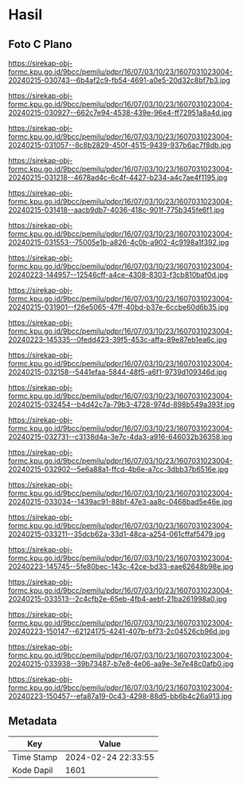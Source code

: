 # Hasil

## Foto C Plano

https://sirekap-obj-formc.kpu.go.id/9bcc/pemilu/pdpr/16/07/03/10/23/1607031023004-20240215-030743--6b4af2c9-fb54-4691-a0e5-20d32c8bf7b3.jpg

https://sirekap-obj-formc.kpu.go.id/9bcc/pemilu/pdpr/16/07/03/10/23/1607031023004-20240215-030927--662c7e94-4538-439e-96e4-ff72951a8a4d.jpg

https://sirekap-obj-formc.kpu.go.id/9bcc/pemilu/pdpr/16/07/03/10/23/1607031023004-20240215-031057--8c8b2829-450f-4515-9439-937b6ac7f8db.jpg

https://sirekap-obj-formc.kpu.go.id/9bcc/pemilu/pdpr/16/07/03/10/23/1607031023004-20240215-031218--4678ad4c-6c4f-4427-b234-a4c7ae4f1195.jpg

https://sirekap-obj-formc.kpu.go.id/9bcc/pemilu/pdpr/16/07/03/10/23/1607031023004-20240215-031418--aacb9db7-4036-418c-901f-775b345fe6f1.jpg

https://sirekap-obj-formc.kpu.go.id/9bcc/pemilu/pdpr/16/07/03/10/23/1607031023004-20240215-031553--75005e1b-a826-4c0b-a902-4c9198a1f392.jpg

https://sirekap-obj-formc.kpu.go.id/9bcc/pemilu/pdpr/16/07/03/10/23/1607031023004-20240223-144957--12546cff-a4ce-4308-8303-f3cb810baf0d.jpg

https://sirekap-obj-formc.kpu.go.id/9bcc/pemilu/pdpr/16/07/03/10/23/1607031023004-20240215-031901--f26e5065-47ff-40bd-b37e-6ccbe60d6b35.jpg

https://sirekap-obj-formc.kpu.go.id/9bcc/pemilu/pdpr/16/07/03/10/23/1607031023004-20240223-145335--0fedd423-39f5-453c-affa-89e87eb1ea6c.jpg

https://sirekap-obj-formc.kpu.go.id/9bcc/pemilu/pdpr/16/07/03/10/23/1607031023004-20240215-032158--5441efaa-5844-48f5-a6f1-9739d109346d.jpg

https://sirekap-obj-formc.kpu.go.id/9bcc/pemilu/pdpr/16/07/03/10/23/1607031023004-20240215-032454--b4d42c7a-79b3-4728-974d-898b549a393f.jpg

https://sirekap-obj-formc.kpu.go.id/9bcc/pemilu/pdpr/16/07/03/10/23/1607031023004-20240215-032731--c3138d4a-3e7c-4da3-a916-646032b36358.jpg

https://sirekap-obj-formc.kpu.go.id/9bcc/pemilu/pdpr/16/07/03/10/23/1607031023004-20240215-032902--5e6a88a1-ffcd-4b6e-a7cc-3dbb37b6516e.jpg

https://sirekap-obj-formc.kpu.go.id/9bcc/pemilu/pdpr/16/07/03/10/23/1607031023004-20240215-033034--1439ac91-88bf-47e3-aa8c-0468bad5e46e.jpg

https://sirekap-obj-formc.kpu.go.id/9bcc/pemilu/pdpr/16/07/03/10/23/1607031023004-20240215-033211--35dcb62a-33d1-48ca-a254-061cffaf5479.jpg

https://sirekap-obj-formc.kpu.go.id/9bcc/pemilu/pdpr/16/07/03/10/23/1607031023004-20240223-145745--5fe80bec-143c-42ce-bd33-eae62648b98e.jpg

https://sirekap-obj-formc.kpu.go.id/9bcc/pemilu/pdpr/16/07/03/10/23/1607031023004-20240215-033513--2c4cfb2e-65eb-4fb4-aebf-21ba261998a0.jpg

https://sirekap-obj-formc.kpu.go.id/9bcc/pemilu/pdpr/16/07/03/10/23/1607031023004-20240223-150147--62124175-4241-407b-bf73-2c04526cb96d.jpg

https://sirekap-obj-formc.kpu.go.id/9bcc/pemilu/pdpr/16/07/03/10/23/1607031023004-20240215-033938--39b73487-b7e8-4e06-aa9e-3e7e48c0afb0.jpg

https://sirekap-obj-formc.kpu.go.id/9bcc/pemilu/pdpr/16/07/03/10/23/1607031023004-20240223-150457--efa87a19-0c43-4298-88d5-bb6b4c26a913.jpg


## Metadata

| Key        | Value               |
| ---------- | ------------------- |
| Time Stamp | 2024-02-24 22:33:55 |
| Kode Dapil | 1601                |



